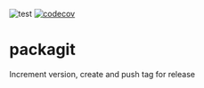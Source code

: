 ![test](https://github.com/davips/packagit/workflows/test/badge.svg)
[![codecov](https://codecov.io/gh/davips/packagit/branch/main/graph/badge.svg)](https://codecov.io/gh/davips/packagit)

# packagit
Increment version, create and push tag for release
